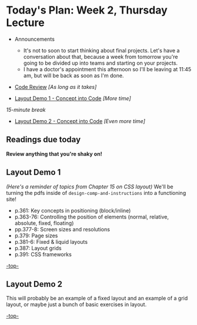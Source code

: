 <a id="top"></a>
# Today's Plan: Week 2, Thursday Lecture

- Announcements
  - It's not to soon to start thinking about final projects. Let's have a conversation about that, because a week from tomorrow you're going to be divided up into teams and starting on your projects.
  - I have a doctor's appointment this afternoon so I'll be leaving at 11:45 am, but will be back as soon as I'm done.

- [Code Review](#codereview) *[As long as it takes]*

- [Layout Demo 1 - Concept into Code](#layout1) *[More time]*

*15-minute break*

- [Layout Demo 2 - Concept into Code](#layout2) *[Even more time]*

## Readings due today

**Review anything that you're shaky on!**

<a id="layout1"></a>
## Layout Demo 1

*(Here's a reminder of topics from Chapter 15 on CSS layout)*
We'll be turning the pdfs inside of `design-comp-and-instructions` into a functioning site!

- p.361: Key concepts in positioning (block/inline)
- p.363-76: Controlling the position of elements (normal, relative, absolute, fixed, floating)
- pp.377-8: Screen sizes and resolutions
- p.379: Page sizes
- p.381-6: Fixed & liquid layouts
- p.387: Layout grids
- p.391: CSS frameworks

[-top-](#top)

<a id="layout2"></a>
## Layout Demo 2

This will probably be an example of a fixed layout and an example of a grid layout, or maybe just a bunch of basic exercises in layout.

[-top-](#top)

